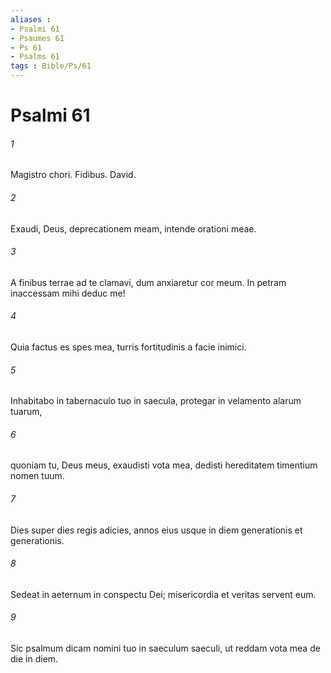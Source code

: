 ```yaml
---
aliases : 
- Psalmi 61
- Psaumes 61
- Ps 61
- Psalms 61
tags : Bible/Ps/61
---
```


# Psalmi 61

###### 1
Magistro chori. Fidibus. David.
###### 2
Exaudi, Deus, deprecationem meam, intende orationi meae.
###### 3
A finibus terrae ad te clamavi, dum anxiaretur cor meum. In petram inaccessam mihi deduc me!
###### 4
Quia factus es spes mea, turris fortitudinis a facie inimici.
###### 5
Inhabitabo in tabernaculo tuo in saecula, protegar in velamento alarum tuarum,
###### 6
quoniam tu, Deus meus, exaudisti vota mea, dedisti hereditatem timentium nomen tuum.
###### 7
Dies super dies regis adicies, annos eius usque in diem generationis et generationis.
###### 8
Sedeat in aeternum in conspectu Dei; misericordia et veritas servent eum.
###### 9
Sic psalmum dicam nomini tuo in saeculum saeculi, ut reddam vota mea de die in diem.
